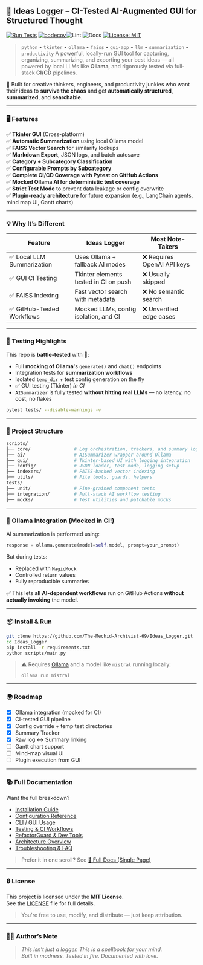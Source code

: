 ## 🚀 Ideas Logger – CI-Tested AI-Augmented GUI for Structured Thought

[![Run Tests](https://github.com/angelosdimakos/Ideas_Logger/actions/workflows/pytest.yml/badge.svg)](https://github.com/angelosdimakos/Ideas_Logger/actions/workflows/pytest.yml)
[![codecov](https://codecov.io/gh/angelosdimakos/Ideas_Logger/graph/badge.svg?token=C49N6JTFXY)](https://codecov.io/gh/angelosdimakos/Ideas_Logger)![Lint](https://img.shields.io/badge/lint-pass-brightgreen)
![Docs](https://img.shields.io/badge/doc--coverage-85%25-yellowgreen)
[![License: MIT](https://img.shields.io/badge/License-MIT-yellow.svg)](LICENSE)
> `python` • `tkinter` • `ollama` • `faiss` • `gui-app` • `llm` • `summarization` • `productivity`
A powerful, locally-run GUI tool for capturing, organizing, summarizing, and exporting your best ideas — all powered by local LLMs like **Ollama**, and rigorously tested via full-stack **CI/CD** pipelines.  

🧠 Built for creative thinkers, engineers, and productivity junkies who want their ideas to **survive the chaos** and get **automatically structured**, **summarized**, and **searchable**.

---

### 🖥️ Features

✅ **Tkinter GUI** (Cross-platform)  
✅ **Automatic Summarization** using local Ollama model  
✅ **FAISS Vector Search** for similarity lookups  
✅ **Markdown Export**, JSON logs, and batch autosave  
✅ **Category + Subcategory Classification**  
✅ **Configurable Prompts by Subcategory**  
✅ **Complete CI/CD Coverage with Pytest on GitHub Actions**  
✅ **Mocked Ollama AI for deterministic test coverage**  
✅ **Strict Test Mode** to prevent data leakage or config overwrite  
✅ **Plugin-ready architecture** for future expansion (e.g., LangChain agents, mind map UI, Gantt charts)

---

### 💡 Why It’s Different

| Feature                     | Ideas Logger                          | Most Note-Takers            |
|----------------------------|----------------------------------------|-----------------------------|
| ✅ Local LLM Summarization | Uses Ollama + fallback AI modes        | ❌ Requires OpenAI API keys |
| ✅ GUI CI Testing          | Tkinter elements tested in CI on push  | ❌ Usually skipped          |
| ✅ FAISS Indexing          | Fast vector search with metadata       | ❌ No semantic search       |
| ✅ GitHub-Tested Workflows | Mocked LLMs, config isolation, and CI  | ❌ Unverified edge cases    |

---

### 🧪 Testing Highlights

This repo is **battle-tested** with 🔬:

- Full **mocking of Ollama**'s `generate()` and `chat()` endpoints
- Integration tests for **summarization workflows**
- Isolated `temp_dir` + test config generation on the fly
- ✅ GUI testing (Tkinter) *in CI*
- `AISummarizer` is fully tested **without hitting real LLMs** — no latency, no cost, no flakes

```bash
pytest tests/ --disable-warnings -v
```

---

### 📁 Project Structure

```bash
scripts/
├── core/                # Log orchestration, trackers, and summary logic
├── ai/                  # AISummarizer wrapper around Ollama
├── gui/                 # Tkinter-based UI with logging integration
├── config/              # JSON loader, test mode, logging setup
├── indexers/            # FAISS-backed vector indexing
├── utils/               # File tools, guards, helpers
tests/
├── unit/                # Fine-grained component tests
├── integration/         # Full-stack AI workflow testing
├── mocks/               # Test utilities and patchable mocks
```

---

### 🧠 Ollama Integration (Mocked in CI!)

AI summarization is performed using:

```python
response = ollama.generate(model=self.model, prompt=your_prompt)
```

But during tests:

- Replaced with `MagicMock`
- Controlled return values
- Fully reproducible summaries

✅ This lets **all AI-dependent workflows** run on GitHub Actions **without actually invoking** the model.

---

### 📦 Install & Run

```bash
git clone https://github.com/The-Mechid-Archivist-69/Ideas_Logger.git
cd Ideas_Logger
pip install -r requirements.txt
python scripts/main.py
```

> ⚠ Requires [Ollama](https://ollama.com/) and a model like `mistral` running locally:
> ```
> ollama run mistral
> ```

---

### 🌍 Roadmap

- [x] Ollama integration (mocked for CI)
- [x] CI-tested GUI pipeline
- [x] Config override + temp test directories
- [x] Summary Tracker
- [x] Raw log ↔ Summary linking
- [ ] Gantt chart support
- [ ] Mind-map visual UI
- [ ] Plugin execution from GUI

---
### 📚 Full Documentation

Want the full breakdown?

- [Installation Guide](docs/install.md)
- [Configuration Reference](docs/config.md)
- [CLI / GUI Usage](docs/usage.md)
- [Testing & CI Workflows](docs/testing.md)
- [RefactorGuard & Dev Tools](docs/dev_tools.md)
- [Architecture Overview](docs/architecture.md)
- [Troubleshooting & FAQ](docs/troubleshooting.md)

> Prefer it in one scroll? See [📘 Full Docs (Single Page)](docs/README_Full.md)
---

### 🔒 License

This project is licensed under the **MIT License**.  
See the [LICENSE](LICENSE) file for full details.

> You're free to use, modify, and distribute — just keep attribution.

---



### 🧙‍♂️ Author’s Note

> _This isn’t just a logger. This is a spellbook for your mind._  
> _Built in madness. Tested in fire. Documented with love._

